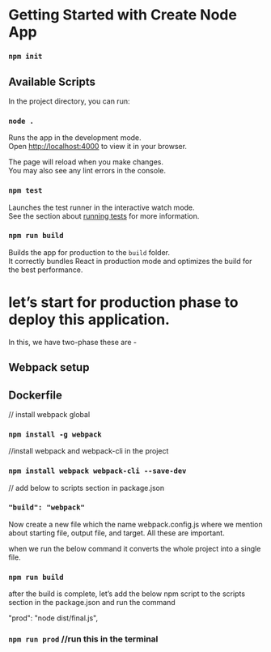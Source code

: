 # Getting Started with Create Node App

### `npm init`

## Available Scripts

In the project directory, you can run:

### `node .`

Runs the app in the development mode.\
Open [http://localhost:4000](http://localhost:4000) to view it in your browser.

The page will reload when you make changes.\
You may also see any lint errors in the console.

### `npm test`

Launches the test runner in the interactive watch mode.\
See the section about [running tests](https://facebook.github.io/create-react-app/docs/running-tests) for more information.

### `npm run build`

Builds the app for production to the `build` folder.\
It correctly bundles React in production mode and optimizes the build for the best performance.

# let’s start for production phase to deploy this application.

In this, we have two-phase these are -

## Webpack setup
## Dockerfile

// install webpack global
### `npm install -g webpack`
//install webpack and webpack-cli in the project
### `npm install webpack webpack-cli --save-dev`
// add below to scripts section in package.json
### `"build": "webpack"`

Now create a new file which the name webpack.config.js where we mention about starting file, output file, and target. All these are important.

when we run the below command it converts the whole project into a single file.

### `npm run build`

after the build is complete, let’s add the below npm script to the scripts section in the package.json and run the command

"prod": "node dist/final.js",
### `npm run prod`  //run this in the terminal